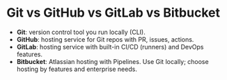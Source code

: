 
# Git vs GitHub vs GitLab vs Bitbucket

- **Git**: version control tool you run locally (CLI).
- **GitHub**: hosting service for Git repos with PR, issues, actions.
- **GitLab**: hosting service with built-in CI/CD (runners) and DevOps features.
- **Bitbucket**: Atlassian hosting with Pipelines.
Use Git locally; choose hosting by features and enterprise needs.
